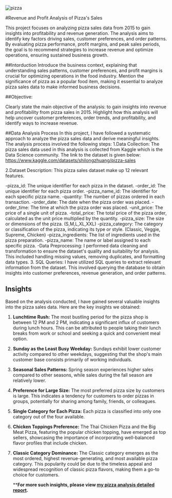 ![pizza](https://github.com/user-attachments/assets/62d7f278-dd92-44e6-93fb-0d7fa44fc935)

#Revenue and Profit Analysis of Pizza's Sales 

This project focuses on analyzing pizza sales data from 2015 to gain insights into profitability and revenue generation. The analysis aims to identify key factors driving sales, customer preferences, and order patterns. By evaluating pizza performance, profit margins, and peak sales periods, the goal is to recommend strategies to increase revenue and optimize operations, ensuring sustained business growth.

##Intorduction 
Introduce the business context, explaining that understanding sales patterns, customer preferences, and profit margins is crucial for optimizing operations in the food industry.
Mention the significance of pizza as a popular food item, making it essential to analyze pizza sales data to make informed business decisions.

##Objective:

Clearly state the main objective of the analysis: to gain insights into revenue and profitability from pizza sales in 2015.
Highlight how this analysis will help uncover customer preferences, order trends, and profitability, and identify ways to increase revenue.

##Data Analysis Process
In this project, I have followed a systematic approach to analyze the pizza sales data and derive meaningful insights. The analysis process involved the following steps:
1.Data Collection: The pizza sales data used in this analysis is collected from Kaggle which is the Data Science community. The link to the dataset is given below: https://www.kaggle.com/datasets/shilongzhuang/pizza-sales

2.Dataset Description: This pizza sales dataset make up 12 relevant features.

-pizza_id: The unique identifier for each pizza in the dataset.
-order_id: The unique identifier for each pizza order.
-pizza_name_id: The identifier for each specific pizza name.
-quantity: The number of pizzas ordered in each transaction.
-order_date: The date when the pizza order was placed.
-order_time: The time at which the pizza order was placed.
-unit_price: The price of a single unit of pizza.
-total_price: The total price of the pizza order, calculated as the unit price multiplied by the quantity.
-pizza_size: The size or dimensions of the pizza. (S,M,L,XL,XXL)
-pizza_category: The category or classification of the pizza, indicating its type or style. (Classic, Veggie, Supreme, Chicken)
-pizza_ingredients: The list of ingredients used in the pizza preparation.
-pizza_name: The name or label assigned to each specific pizza.
-Data Preprocessing: I performed data cleaning and transformation to ensure the dataset's quality and suitability for analysis. This included handling missing values, removing duplicates, and formatting data types.
3. SQL Queries: I have utilized SQL queries to extract relevant information from the dataset. This involved querying the database to obtain insights into customer preferences, revenue generation, and order patterns.

## Insights

Based on the analysis conducted, I have gained several valuable insights into the pizza sales data. Here are the key insights we obtained:

1. **Lunchtime Rush:** The most bustling period for the pizza shop is between 12 PM and 2 PM, indicating a significant influx of customers during lunch hours. This can be attributed to people taking their lunch breaks from work or school and seeking a quick and convenient meal option.

2. **Sunday as the Least Busy Weekday:** Sundays exhibit lower customer activity compared to other weekdays, suggesting that the shop's main customer base consists primarily of working individuals.

3. **Seasonal Sales Patterns:** Spring season experiences higher sales compared to other seasons, while sales during the fall season are relatively lower.

4. **Preference for Large Size:** The most preferred pizza size by customers is large. This indicates a tendency for customers to order pizzas in groups, potentially for sharing among family, friends, or colleagues.

5. **Single Category for Each Pizza:** Each pizza is classified into only one category out of the four available.

6. **Chicken Toppings Preference:** The Thai Chicken Pizza and the Big Meat Pizza, featuring the popular chicken topping, have emerged as top sellers, showcasing the importance of incorporating well-balanced flavor profiles that include chicken.

7. **Classic Category Dominance:** The Classic category emerges as the most ordered, highest revenue-generating, and most available pizza category. This popularity could be due to the timeless appeal and widespread recognition of classic pizza flavors, making them a go-to choice for customers.

   ****For more such insights, please view [my pizza analysis detailed report](https://docs.google.com/document/d/1YdiZ9CJifhbs2n6ppGqyZARrX6b--w5zPDIoLxWJqKw/edit?tab=t.0).**
